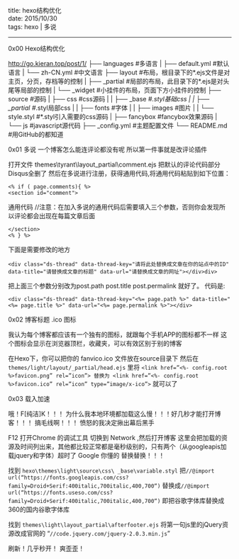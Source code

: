title: hexo结构优化  
date: 2015/10/30  
tags: hexo | 多说 
 
---  
0x00 Hexo结构优化

http://go.kieran.top/post/1/
├── languages          #多语言
|   ├── default.yml    #默认语言
|   └── zh-CN.yml      #中文语言
├── layout             #布局，根目录下的*.ejs文件是对主页，分页，存档等的控制
|   ├── _partial       #局部的布局，此目录下的*.ejs是对头尾等局部的控制
|   └── _widget        #小挂件的布局，页面下方小挂件的控制
├── source             #源码
|   ├── css            #css源码 
|   |   ├── _base      #*.styl基础css
|   |   ├── _partial   #*.styl局部css
|   |   ├── fonts      #字体
|   |   ├── images     #图片
|   |   └── style.styl #*.styl引入需要的css源码
|   ├── fancybox       #fancybox效果源码
|   └── js             #javascript源代码
├── _config.yml        #主题配置文件
└── README.md          #用GitHub的都知道

0x01 多说
一个博客怎么能连评论都没有呢 所以第一件事就是改评论插件

打开文件 themes\tyrant\layout_partial\comment.ejs
把默认的评论代码部分Disqus全删了
然后在多说进行注册，获得通用代码,将通用代码粘贴到如下位置：

```
<% if ( page.comments){ %>
<section id="comment">
```

通用代码 //注意：在加入多说的通用代码后需要填入三个参数，否则你会发现所以评论都会出现在每篇文章后面

```
</section>
<% } %>
```

下面是需要修改的地方


```
<div class="ds-thread" data-thread-key="请将此处替换成文章在你的站点中的ID" data-title="请替换成文章的标题" data-url="请替换成文章的网址"></div>div>
```

把上面三个参数分别改为post.path post.title post.permalink 就好了。
代码是:


```
<div class="ds-thread" data-thread-key="<%= page.path %>" data-title="<%= page.title %>" data-url="<%= page.permalink %>"></div>
```

0x02 博客标题 .ico 图标

我认为每个博客都应该有一个独有的图标，就跟每个手机APP的图标都不一样
这个图标会显示在浏览器顶栏，收藏夹，可以有效区别于别的博客

在Hexo下，你可以把你的 fanvico.ico 文件放在source目录下
然后在 `themes/light/layout/_partial/head.ejs` 里将
 `<link href=”<%- config.root %>favicon.png” rel=”icon”> 替换为 <link href=”<%- config.root %>favicon.ico” rel=”icon” type=”image/x-ico”>`
就可以了

0x03 载入加速

哦！F[纯洁]K！！！
为什么我本地环境都加载这么慢！！！好几秒才能打开博客！！！
搞毛线啊！！！
愤怒的我决定揪出幕后黑手

F12 打开Chrome 的调试工具
切换到 Network ,然后打开博客
这里会把加载的资源及时间列出来，其他都比较正常都是毫秒级别的，只有两个（从googleapis加载jquery和字体）超时了
Google 你懂的 替换替换！！！

找到 `hexo\themes\light\source\css\ _base\variable.styl`
把`//@import url(“https://fonts.googleapis.com/css?family=Droid+Serif:400italic,700italic,400,700“)`
替换成`//@import url(“https://fonts.useso.com/css?family=Droid+Serif:400italic,700italic,400,700“)`
即把谷歌字体库替换成360的国内谷歌字体库

找到 `themes\light\layout_partial\afterfooter.ejs`
将第一句js里的jQuery资源改成官网的 “`//code.jquery.com/jquery-2.0.3.min.js`”

刷新！几乎秒开！
爽歪歪！


